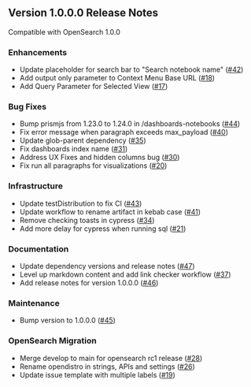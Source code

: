 ## Version 1.0.0.0 Release Notes

Compatible with OpenSearch 1.0.0

### Enhancements
* Update placeholder for search bar to "Search notebook name" ([#42](https://github.com/opensearch-project/dashboards-notebooks/pull/42))
* Add output only parameter to Context Menu Base URL ([#18](https://github.com/opensearch-project/dashboards-notebooks/pull/18))
* Add Query Parameter for Selected View ([#17](https://github.com/opensearch-project/dashboards-notebooks/pull/17))

### Bug Fixes
* Bump prismjs from 1.23.0 to 1.24.0 in /dashboards-notebooks ([#44](https://github.com/opensearch-project/dashboards-notebooks/pull/44))
* Fix error message when paragraph exceeds max_payload ([#40](https://github.com/opensearch-project/dashboards-notebooks/pull/40))
* Update glob-parent dependency ([#35](https://github.com/opensearch-project/dashboards-notebooks/pull/35))
* Fix dashboards index name ([#31](https://github.com/opensearch-project/dashboards-notebooks/pull/31))
* Address UX Fixes and hidden columns bug ([#30](https://github.com/opensearch-project/dashboards-notebooks/pull/30))
* Fix run all paragraphs for visualizations ([#20](https://github.com/opensearch-project/dashboards-notebooks/pull/20))

### Infrastructure
* Update testDistribution to fix CI ([#43](https://github.com/opensearch-project/dashboards-notebooks/pull/43))
* Update workflow to rename artifact in kebab case ([#41](https://github.com/opensearch-project/dashboards-notebooks/pull/41))
* Remove checking toasts in cypress ([#34](https://github.com/opensearch-project/dashboards-notebooks/pull/34))
* Add more delay for cypress when running sql ([#21](https://github.com/opensearch-project/dashboards-notebooks/pull/21))

### Documentation
* Update dependency versions and release notes ([#47](https://github.com/opensearch-project/dashboards-notebooks/pull/47))
* Level up markdown content and add link checker workflow ([#37](https://github.com/opensearch-project/dashboards-notebooks/pull/37))
* Add release notes for version 1.0.0.0 ([#46](https://github.com/opensearch-project/dashboards-notebooks/pull/46))

### Maintenance
* Bump version to 1.0.0.0 ([#45](https://github.com/opensearch-project/dashboards-notebooks/pull/45))

### OpenSearch Migration
* Merge develop to main for opensearch rc1 release ([#28](https://github.com/opensearch-project/dashboards-notebooks/pull/28))
* Rename opendistro in strings, APIs and settings ([#26](https://github.com/opensearch-project/dashboards-notebooks/pull/26))
* Update issue template with multiple labels ([#19](https://github.com/opensearch-project/dashboards-notebooks/pull/19))
